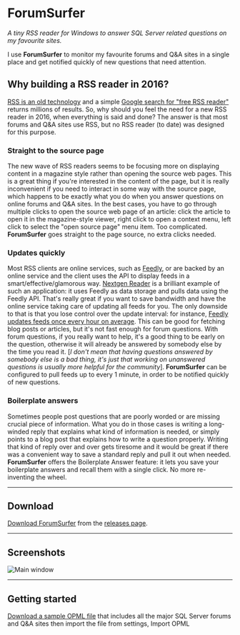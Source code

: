 **ForumSurfer**
===========
*A tiny RSS reader for Windows to answer SQL Server related questions on my favourite sites.*

I use **ForumSurfer** to monitor my favourite forums and Q&A sites in a single place and get notified quickly of new questions that need attention.

Why building a RSS reader in 2016?
----------------------------------
[RSS is an old technology](https://en.wikipedia.org/wiki/RSS) and a simple [Google search for "free RSS reader"](https://www.google.com/search?q=free%20RSS%20reader) returns millions of results. So, why should you feel the need for a new RSS reader in 2016, when everything is said and done?
The answer is that most forums and Q&A sites use RSS, but no RSS reader (to date) was designed for this purpose.

### Straight to the source page ###
The new wave of RSS readers seems to be focusing more on displaying content in a magazine style rather than opening the source web pages. This is a great thing if you're interested in the content of the page, but it is really inconvenient if you need to interact in some way with the source page, which happens to be exactly what you do when you answer questions on online forums and Q&A sites.
In the best cases, you have to go through multiple clicks to open the source web page of an article: click the article to open it in the magazine-style viewer, right click to open a context menu, left click to select the "open source page" menu item. Too complicated.
**ForumSurfer** goes straight to the page source, no extra clicks needed.

### Updates quickly ###
Most RSS clients are online services, such as [Feedly](http://feedly.com/), or are backed by an online service and the client uses the API to display feeds in a smart/effective/glamorous way. [Nextgen Reader](http://nextmatters.com/apps/) is a brilliant example of such an application: it uses Feedly as data storage and pulls data using the Feedly API.
That's really great if you want to save bandwidth and have the online service taking care of updating all feeds for you. The only downside to that is that you lose control over the update interval: for instance, [Feedly updates feeds once every hour on average](https://www.feedly.com/fetcher.html). This can be good for fetching blog posts or articles, but it's not fast enough for forum questions. 
With forum questions, if you really want to help, it's a good thing to be early on the question, otherwise it will already be answered by somebody else by the time you read it. [*I don't mean that having questions answered by somebody else is a bad thing, it's just that working on unanswered questions is usually more helpful for the community*]. 
**ForumSurfer** can be configured to pull feeds up to every 1 minute, in order to be notified quickly of new questions.

### Boilerplate answers ###
Sometimes people post questions that are poorly worded or are missing crucial piece of information. What you do in those cases is writing a long-winded reply that explains what kind of information is needed, or simply points to a blog post that explains how to write a question properly. Writing that kind of reply over and over gets tiresome and it would be great if there was a convenient way to save a standard reply and pull it out when needed.
**ForumSurfer** offers the Boilerplate Answer feature: it lets you save your boilerplate answers and recall them with a single click. No more re-inventing the wheel.


----------

**Download**
--------
[Download ForumSurfer](https://github.com/spaghettidba/ForumSurfer/releases) from the [releases page](https://github.com/spaghettidba/ForumSurfer/releases).


----------

**Screenshots**
--------
![Main window](https://raw.githubusercontent.com/spaghettidba/ForumSurfer/master/ForumSurfer/Images/ForumSurfer.png)


----------

**Getting started**
--------
[Download a sample OPML file](https://gist.github.com/spaghettidba/4b5a6d47bb61a16456c5400f4bc1cd7a) that includes all the major SQL Server forums and Q&A sites then import the file from settings, Import OPML
